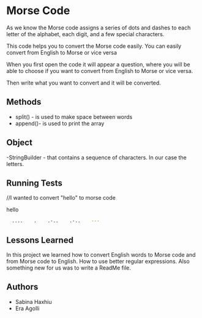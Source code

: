 
# Morse Code 

As we know the Morse code assigns a series of dots and dashes to each letter of the alphabet, each digit, and
a few special characters.

This code helps you to convert the Morse code easily. 
You can easily convert  from English to Morse or vice versa

When you first open the code it will appear a question, 
where you will be able to choose  if you want to convert from English to Morse or vice versa.


Then write what you want to convert and it will be converted.




## Methods

- split() - is used to make space between words
- append()- is used to print the array

## Object

-StringBuilder - that contains a sequence of characters. In our case the letters.
## Running Tests

//I wanted to convert "hello" to morse code

hello

```bash
  ....    .    .-..    .-..    ---  
```


## Lessons Learned

In this project we learned how to convert English words to Morse code and from Morse code to English.
How  to use better regular expressions. Also something new for us was to write a ReadMe file.
## Authors
- Sabina Haxhiu
- Era Agolli